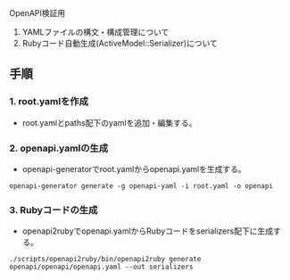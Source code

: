 OpenAPI検証用

1. YAMLファイルの構文・構成管理について
2. Rubyコード自動生成(ActiveModel::Serializer)について

## 手順

### 1. root.yamlを作成
- root.yamlとpaths配下のyamlを追加・編集する。
  
### 2. openapi.yamlの生成
  - openapi-generatorでroot.yamlからopenapi.yamlを生成する。
  ```
  openapi-generator generate -g openapi-yaml -i root.yaml -o openapi
  ```

### 3. Rubyコードの生成
  - openapi2rubyでopenapi.yamlからRubyコードをserializers配下に生成する。
  ```
  ./scripts/openapi2ruby/bin/openapi2ruby generate openapi/openapi/openapi.yaml --out serializers
  ```
